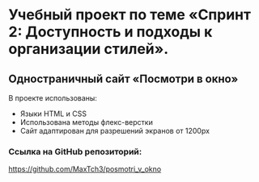 # Учебный проект по теме «Спринт 2: Доступность и подходы к организации стилей».
## Одностраничный сайт «Посмотри в окно»

В проекте использованы:
* Языки HTML и CSS
* Использована методы флекс-верстки
* Сайт адаптирован для разрешений экранов от 1200px

### Ссылка на GitHub репозиторий:
https://github.com/MaxTch3/posmotri_v_okno
